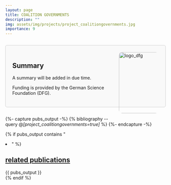 ```yaml
---
layout: page
title: COALITION GOVERNMENTS
description: ""
img: assets/img/projects/project_coalitiongovernments.jpg
importance: 9
---
```


<div style="border: 1px solid #ccc; border-radius: 5px; padding: 1.5em; margin: 2em 0; background-color: #f9f9f9;">

  <div style="float: right; display: flex; flex-direction: column; align-items: flex-end; gap: 10px; margin-left: 10px; margin-bottom: 10px;">
      <img src="{{ '/assets/img/projects/logo_dfg.png' | relative_url }}" alt="logo_dfg" style="width: 20vw; max-width: 125px; height: auto; border-radius: 10px;">
  </div>

  <h2>
    Summary
  </h2>
  
  <p>
    A summary will be added in due time.
  </p>
  <p>
    Funding is provided by the German Science Foundation (DFG).
  </p>

</div>

{%- capture pubs_output -%}
  {% bibliography --query @*[project_coalitiongovernments=true]* %}
{%- endcapture -%}

{% if pubs_output contains "<li>" %}
  <div>
    <h2>
      <a href="{{ '/publications/' | relative_url }}" style="color: inherit">
        related publications
      </a>
    </h2>
    <div class="publications">
      {{ pubs_output }}
    </div>
  </div>
{% endif %}